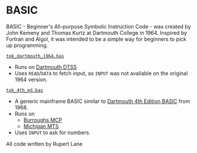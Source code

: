 # BASIC

BASIC - Beginner's All-purpose Symbolic Instruction Code - was created
by John Kemeny and Thomas Kurtz at Dartmouth College in 1964. Inspired
by Fortran and Algol, it was intended to be a simple way for beginners
to pick up programming.

[`tpk_dartmouth_1964.bas`](./tpk_dartmouth_1964.bas)

* Runs on [Dartmouth DTSS](<../../listings/Dartmouth DTSS/>)
* Uses `READ`/`DATA` to fetch input, as `INPUT` was not available on
  the original 1964 version.

[`tpk_4th_ed.bas`](./tpk_4th_ed.bas)

* A generic mainframe BASIC similar to [Dartmouth 4th Edition
  BASIC](https://bitsavers.org/pdf/dartmouth/dtss/196801_BASIC_4th_Edition.pdf)
  from 1968.
* Runs on
  * [Burroughs MCP](<../../listings/Burroughs MCP/>)
  * [Michigan MTS](<../../listings/Michigan MTS/>)
* Uses `INPUT` to ask for numbers.

All code written by Rupert Lane

